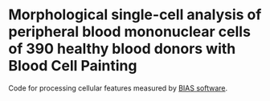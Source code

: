 # Morphological single-cell analysis of peripheral blood mononuclear cells of 390 healthy blood donors with Blood Cell Painting

Code for processing cellular features measured by [BIAS software](https://single-cell-technologies.com/bias-2/). 